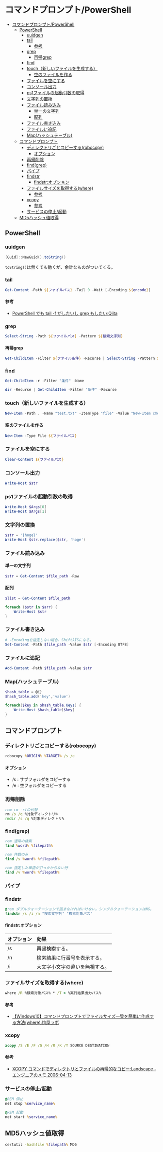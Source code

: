 # コマンドプロンプト/PowerShell

- [コマンドプロンプト/PowerShell](#コマンドプロンプトpowershell)
  - [PowerShell](#powershell)
    - [uuidgen](#uuidgen)
    - [tail](#tail)
      - [参考](#参考)
    - [grep](#grep)
      - [再帰grep](#再帰grep)
    - [find](#find)
    - [touch（新しいファイルを生成する）](#touch新しいファイルを生成する)
      - [空のファイルを作る](#空のファイルを作る)
    - [ファイルを空にする](#ファイルを空にする)
    - [コンソール出力](#コンソール出力)
    - [ps1ファイルの起動引数の取得](#ps1ファイルの起動引数の取得)
    - [文字列の置換](#文字列の置換)
    - [ファイル読み込み](#ファイル読み込み)
      - [単一の文字列](#単一の文字列)
      - [配列](#配列)
    - [ファイル書き込み](#ファイル書き込み)
    - [ファイルに追記](#ファイルに追記)
    - [Map(ハッシュテーブル)](#mapハッシュテーブル)
  - [コマンドプロンプト](#コマンドプロンプト)
    - [ディレクトリごとコピーする(robocopy)](#ディレクトリごとコピーするrobocopy)
      - [オプション](#オプション)
    - [再帰削除](#再帰削除)
    - [find(grep)](#findgrep)
    - [パイプ](#パイプ)
    - [findstr](#findstr)
      - [findstr:オプション](#findstrオプション)
    - [ファイルサイズを取得する(where)](#ファイルサイズを取得するwhere)
      - [参考](#参考-1)
    - [xcopy](#xcopy)
      - [参考](#参考-2)
    - [サービスの停止/起動](#サービスの停止起動)
  - [MD5ハッシュ値取得](#md5ハッシュ値取得)


## PowerShell

### uuidgen

``` powershell
[Guid]::NewGuid().toString()
```

`toString()`は無くても動くが、余計なものがついてくる。

### tail

``` powershell
Get-Content -Path ${ファイルパス} -Tail 0 -Wait [-Encoding ${encode}]
```

#### 参考

- [PowerShell でも tail -f がしたいし grep もしたい:Qiita](https://qiita.com/yokra9/items/d95abda8a795d4e19e0e)

### grep

``` powershell
Select-String -Path ${ファイルパス} -Pattern ${検索文字列}
```

#### 再帰grep

``` powershell
Get-ChildItem -Filter ${ファイル条件} -Recurse | Select-String -Pattern ${検索文字列}
```

### find

``` powershell
Get-ChildItem -r -Filter "条件" -Name
```

``` powershell
dir -Recurse | Get-ChildItem -Filter "条件" -Recurse
```

### touch（新しいファイルを生成する）

``` powershell
New-Item -Path . -Name "test.txt" -ItemType "file" -Value "New-Item cmdlet test."
```

#### 空のファイルを作る

``` powershell
New-Item -Type File ${ファイルパス}
```

### ファイルを空にする

``` powershell
Clear-Content ${ファイルパス}
```

### コンソール出力

``` powershell
Write-Host $str
```

### ps1ファイルの起動引数の取得

``` powershell
Write-Host $Args[0]
Write-Host $Args[1]

```

### 文字列の置換

``` powershell
$str = '{hoge}'
Write-Host $str.replace($str, 'hoge')
```

### ファイル読み込み

#### 単一の文字列

``` powershell
$str = Get-Content $file_path -Raw
```

#### 配列

``` powershell
$list = Get-Content $file_path

foreach ($str in $arr) {
    Write-Host $str
}
```

### ファイル書き込み

``` powershell
# -Encodingを指定しない場合、ShiftJISになる。
Set-Content -Path $file_path -Value $str [-Encoding UTF8]
```

### ファイルに追記

``` powershell
Add-Content -Path $file_path -Value $str
```

### Map(ハッシュテーブル)

``` powershell
$hash_table = @{}
$hash_table.add('key','value')

foreach($key in $hash_table.Keys) {
    Write-Host $hash_table[$key]
}
```

## コマンドプロンプト

### ディレクトリごとコピーする(robocopy)

``` bat
robocopy %ORIGIN% %TARGET% /s /e
```

#### オプション

- /s : サブフォルダをコピーする
- /e : 空フォルダをコピーする

### 再帰削除

``` bat
rem rm -rfの代替
rm /s /q %対象ディレクトリ%
rmdir /s /q %対象ディレクトリ%
```

### find(grep)

``` bat
rem 通常の検索
find %word% %filepath%

rem 件数のみ
find /s %word% %filepath%

rem 指定した単語が引っかからない行
find /v %word% %filepath%
```

### パイプ

### findstr

``` bat
@rem ダブルクォーテーションで囲まなければいけない。シングルクォーテーションはNG。
findstr /s /i /n "検索文字列" "検索対象パス"
```

#### findstr:オプション

| オプション | 効果 |
| :------  | :-- |
| /s       | 再帰検索する。 |
| /n       | 検索結果に行番号を表示する。 |
| /i       | 大文字小文字の違いを無視する。 |

### ファイルサイズを取得する(where)

``` bat
where /R %検索対象パス% * /T > %実行結果出力パス%
```

#### 参考

- [【Windows10】コマンドプロンプトでファイルサイズ一覧を簡単に作成する方法(where):梅屋ラボ](https://umeyalabo.com/cmd_where)

### xcopy 

``` bat
xcopy /S /E /F /G /H /R /K /Y SOURCE DESTINATION
```

#### 参考

- [XCOPY コマンドでディレクトリとファイルの再帰的なコピー:Landscape - エンジニアのメモ 2006-04-13](http://sonic64.com/2006-04-13.html)

### サービスの停止/起動

``` bat
@REM 停止
net stop %service_name%

@REM 起動
net start %service_name%
```

## MD5ハッシュ値取得

``` bat
certutil -hashfile %filepath% MD5
```

